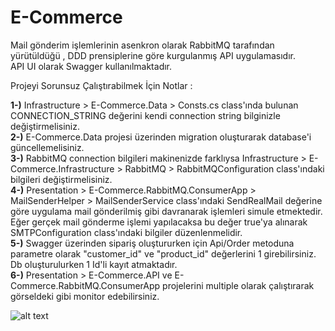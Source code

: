 # E-Commerce 

Mail gönderim işlemlerinin asenkron olarak RabbitMQ tarafından yürütüldüğü , DDD prensiplerine göre kurgulanmış API uygulamasıdır. <br>
API UI olarak Swagger kullanılmaktadır. 

Projeyi Sorunsuz Çalıştırabilmek İçin Notlar : <br>

<b>1-)</b> Infrastructure > E-Commerce.Data > Consts.cs class'ında bulunan CONNECTION_STRING değerini kendi connection string bilginizle değiştirmelisiniz. <br> 
<b>2-)</b> E-Commerce.Data projesi üzerinden migration oluşturarak database'i güncellemelisiniz. <br> 
<b>3-)</b> RabbitMQ connection bilgileri makinenizde farklıysa Infrastructure > E-Commerce.Infrastructure > RabbitMQ > RabbitMQConfiguration class'ındaki bilgileri değiştirmelisiniz.<br>
<b>4-)</b> Presentation > E-Commerce.RabbitMQ.ConsumerApp > MailSenderHelper > MailSenderService class'ındaki SendRealMail değerine göre uygulama mail gönderilmiş gibi davranarak işlemleri simule etmektedir. Eğer gerçek mail gönderme işlemi yapılacaksa bu değer true'ya alınarak SMTPConfiguration class'ındaki bilgiler düzenlenmelidir.<br>
<b>5-)</b> Swagger üzerinden sipariş oluştururken için Api/Order metoduna parametre olarak "customer_id" ve "product_id" değerlerini 1 girebilirsiniz. Db oluşturulurken 1 Id'li kayıt atmaktadır. <br>
<b>6-)</b> Presentation > E-Commerce.API ve E-Commerce.RabbitMQ.ConsumerApp projelerini multiple olarak çalıştırarak görseldeki gibi monitor edebilirsiniz.

![alt text](https://i.ibb.co/7KZQk1k/Proje-Resmi.png)
